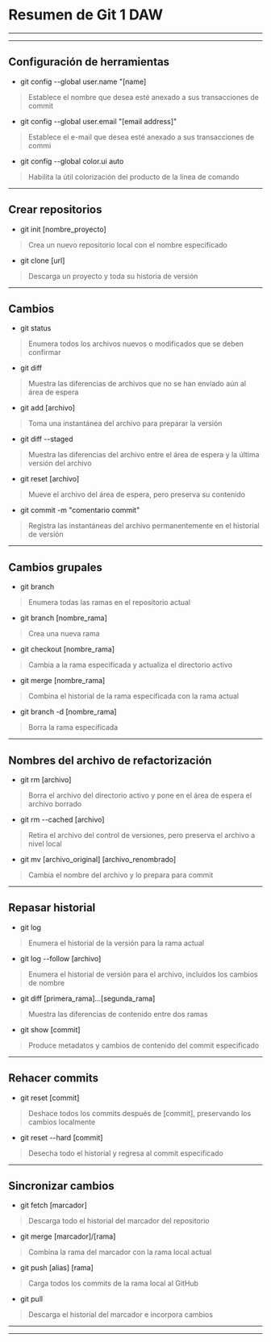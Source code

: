 # Resumen de Git 1 DAW
---
---
## Configuración de herramientas
- git config --global user.name "[name]
> Establece el nombre que desea esté anexado a sus transacciones de commit
- git config --global user.email "[email address]" 
> Establece el e-mail que desea esté anexado a sus transacciones de commi
- git config --global color.ui auto 
> Habilita la útil colorización del producto de la línea de comando
---
## Crear repositorios
- git init [nombre_proyecto] 
> Crea un nuevo repositorio local con el nombre especificado
- git clone [url] 
> Descarga un proyecto y toda su historia de versión
---
## Cambios
- git status
> Enumera todos los archivos nuevos o modificados que se deben confirmar
- git diff 
> Muestra las diferencias de archivos que no se han enviado aún al
área de espera
- git add [archivo] 
> Toma una instantánea del archivo para preparar la versión
- git diff --staged 
> Muestra las diferencias del archivo entre el área de espera y la última versión del archivo
- git reset [archivo] 
> Mueve el archivo del área de espera, pero preserva su contenido
- git commit -m "comentario commit" 
> Registra las instantáneas del archivo permanentemente en el historial de versión
---
## Cambios grupales
- git branch 
> Enumera todas las ramas en el repositorio actual
- git branch [nombre_rama] 
> Crea una nueva rama
- git checkout [nombre_rama] 
> Cambia a la rama especificada y actualiza el directorio activo
- git merge [nombre_rama] 
> Combina el historial de la rama especificada con la rama actual
- git branch -d [nombre_rama] 
> Borra la rama especificada
---
## Nombres del archivo de refactorización
- git rm [archivo] 
> Borra el archivo del directorio activo y pone en el área de espera el archivo borrado
- git rm --cached [archivo] 
> Retira el archivo del control de versiones, pero preserva el archivo a nivel local
- git mv [archivo_original] [archivo_renombrado] 
> Cambia el nombre del archivo y lo prepara para commit
---
## Repasar historial
- git log 
> Enumera el historial de la versión para la rama actual
- git log --follow [archivo] 
> Enumera el historial de versión para el archivo, incluidos los cambios de nombre
- git diff [primera_rama]...[segunda_rama] 
> Muestra las diferencias de contenido entre dos ramas
- git show [commit] 
> Produce metadatos y cambios de contenido del commit especificado
---
## Rehacer commits
- git reset [commit] 
> Deshace todos los commits después de [commit], preservando los cambios localmente
- git reset --hard [commit] 
> Desecha todo el historial y regresa al commit especificado
---
## Sincronizar cambios
- git fetch [marcador] 
> Descarga todo el historial del marcador del repositorio
- git merge [marcador]/[rama] 
> Combina la rama del marcador con la rama local actual
- git push [alias] [rama] 
> Carga todos los commits de la rama local al GitHub
- git pull 
> Descarga el historial del marcador e incorpora cambios
---
---

